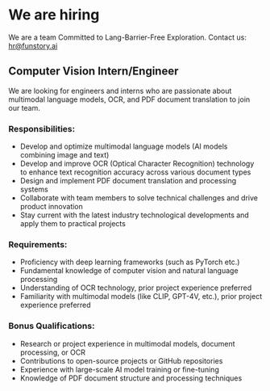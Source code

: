 We are hiring
===
We are a team Committed to Lang-Barrier-Free Exploration.
Contact us: hr@funstory.ai


## Computer Vision Intern/Engineer

We are looking for engineers and interns who are passionate about multimodal language models, OCR, and PDF document translation to join our team.

### Responsibilities:
- Develop and optimize multimodal language models (AI models combining image and text)
- Develop and improve OCR (Optical Character Recognition) technology to enhance text recognition accuracy across various document types
- Design and implement PDF document translation and processing systems
- Collaborate with team members to solve technical challenges and drive product innovation
- Stay current with the latest industry technological developments and apply them to practical projects

### Requirements:
- Proficiency with deep learning frameworks (such as PyTorch etc.)
- Fundamental knowledge of computer vision and natural language processing
- Understanding of OCR technology, prior project experience preferred
- Familiarity with multimodal models (like CLIP, GPT-4V, etc.), prior project experience preferred

### Bonus Qualifications:
- Research or project experience in multimodal models, document processing, or OCR
- Contributions to open-source projects or GitHub repositories
- Experience with large-scale AI model training or fine-tuning
- Knowledge of PDF document structure and processing techniques
